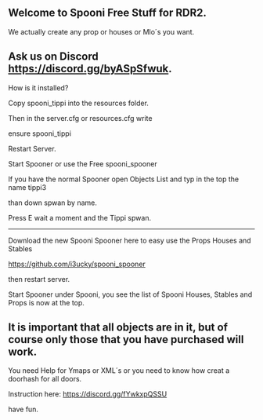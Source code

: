 Welcome to Spooni Free Stuff for RDR2. 
---------------------------------------
We actually create any prop or houses or Mlo´s you want. 

Ask us on Discord https://discord.gg/byASpSfwuk.
-------------------------------------------------------

How is it installed?

Copy spooni_tippi into the resources folder. 

Then in the server.cfg or resources.cfg
write

ensure spooni_tippi


Restart Server.

Start Spooner or use the Free spooni_spooner

If you have the normal Spooner open Objects List and typ in the top the name tippi3

than down spwan by name.

Press E wait a moment and the Tippi spwan.

---------------------------------------------------------------------------

Download the new Spooni Spooner here to easy use the Props Houses and Stables

https://github.com/i3ucky/spooni_spooner 

then restart server. 

Start Spooner under Spooni, you see the list of Spooni Houses, Stables and Props is now at the top. 

It is important that all objects are in it, but of course only those that you have purchased will work.
----------------------------------------------------------------------------------------------------

You need Help for Ymaps or XML´s 
or you need to know how creat a doorhash for all doors.

Instruction here:
https://discord.gg/fYwkxpQSSU


have fun.
